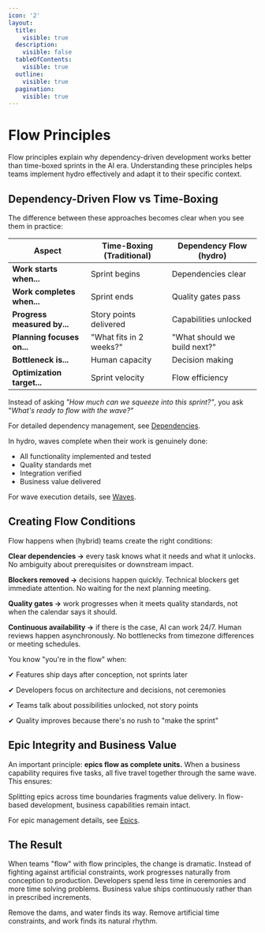 ```yaml
---
icon: '2'
layout:
  title:
    visible: true
  description:
    visible: false
  tableOfContents:
    visible: true
  outline:
    visible: true
  pagination:
    visible: true
---
```


# Flow Principles

Flow principles explain why dependency-driven development works better than time-boxed sprints in the AI era. Understanding these principles helps teams implement hydro effectively and adapt it to their specific context.

## Dependency-Driven Flow vs Time-Boxing

The difference between these approaches becomes clear when you see them in practice:

| Aspect                      | Time-Boxing (Traditional) | Dependency Flow (hydro)      |
| --------------------------- | ------------------------- | ---------------------------- |
| **Work starts when...**     | Sprint begins             | Dependencies clear           |
| **Work completes when...**  | Sprint ends               | Quality gates pass           |
| **Progress measured by...** | Story points delivered    | Capabilities unlocked        |
| **Planning focuses on...**  | "What fits in 2 weeks?"   | "What should we build next?" |
| **Bottleneck is...**        | Human capacity            | Decision making              |
| **Optimization target...**  | Sprint velocity           | Flow efficiency              |

Instead of asking _"How much can we squeeze into this sprint?"_, you ask "_What's ready to flow with the wave?"_

For detailed dependency management, see [Dependencies](core-concepts/dependencies.md).

In hydro, waves complete when their work is genuinely done:

* All functionality implemented and tested
* Quality standards met
* Integration verified
* Business value delivered

For wave execution details, see [Waves](core-concepts/waves.md).

## Creating Flow Conditions

Flow happens when (hybrid) teams create the right conditions:

**Clear dependencies →** every task knows what it needs and what it unlocks. No ambiguity about prerequisites or downstream impact.

**Blockers removed →** decisions happen quickly. Technical blockers get immediate attention. No waiting for the next planning meeting.

**Quality gates →** work progresses when it meets quality standards, not when the calendar says it should.

**Continuous availability →** if there is the case, AI can work 24/7. Human reviews happen asynchronously. No bottlenecks from timezone differences or meeting schedules.

You know "you're in the flow" when:

✔︎ Features ship days after conception, not sprints later

✔︎ Developers focus on architecture and decisions, not ceremonies

✔︎ Teams talk about possibilities unlocked, not story points

✔︎ Quality improves because there's no rush to "make the sprint"

## Epic Integrity and Business Value

An important principle: **epics flow as complete units.** When a business capability requires five tasks, all five travel together through the same wave. This ensures:

Splitting epics across time boundaries fragments value delivery. In flow-based development, business capabilities remain intact.

For epic management details, see [Epics](core-concepts/epics.md).

## The Result

When teams "flow" with flow principles, the change is dramatic. Instead of fighting against artificial constraints, work progresses naturally from conception to production. Developers spend less time in ceremonies and more time solving problems. Business value ships continuously rather than in prescribed increments.

Remove the dams, and water finds its way. Remove artificial time constraints, and work finds its natural rhythm.

